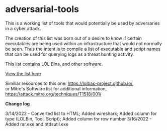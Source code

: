 # adversarial-tools

This is a working list of tools that would potentially be used by adversaries in a cyber attack.  

The creation of this list was born out of a desire to know if certain executables are being used within an infrastructure that would not normally be seen.   Thus the intent is to compile a list of executable and script names that can be used for querying logs as a threat hunting activity.  

This list contains LOL Bins, and other software.

[View the list here](https://htmlpreview.github.io/?https://github.com/kyle-phillips/adversarial-tools/blob/main/adversarial-tools.html)

Similiar resources to this one: https://lolbas-project.github.io/,  
or Mitre's Software list for additional information, https://attack.mitre.org/techniques/T1518/001/


**Change log**

3/14/2022 - Converted list to HTML; Added wireshark; Added column for type (LOLBin, Tool, Script); Added column for row number
3/16/2022 - Added rar.exe and ntdsutil.exe



